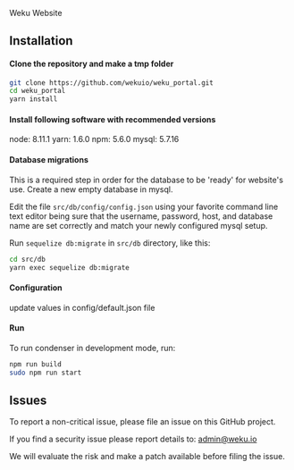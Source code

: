 
Weku Website

## Installation

#### Clone the repository and make a tmp folder
```bash
git clone https://github.com/wekuio/weku_portal.git
cd weku_portal
yarn install
```

#### Install following software with recommended versions
node: 8.11.1
yarn: 1.6.0
npm: 5.6.0
mysql: 5.7.16

#### Database migrations

This is a required step in order for the database to be 'ready' for website's use.
Create a new empty database in mysql.

Edit the file `src/db/config/config.json` using your favorite command line text editor being sure that the username, password, host, and database name are set correctly and match your newly configured mysql setup.

Run `sequelize db:migrate` in `src/db` directory, like this:

```bash
cd src/db
yarn exec sequelize db:migrate
```

#### Configuration

update values in config/default.json file

#### Run

To run condenser in development mode, run:

```bash
npm run build
sudo npm run start
```

## Issues

To report a non-critical issue, please file an issue on this GitHub project.

If you find a security issue please report details to: admin@weku.io

We will evaluate the risk and make a patch available before filing the issue.